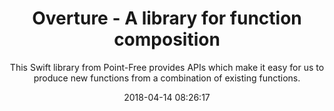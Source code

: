 ---
title: "Overture - A library for function composition"
subtitle: "This Swift library from Point-Free provides APIs which make it easy for us to produce new functions from a combination of existing functions."
tags: ["library"]
link: "https://github.com/pointfreeco/swift-overture/blob/master/README.md"
date: "2018-04-14 08:26:17"
---
